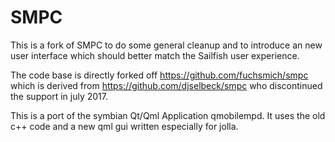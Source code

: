 # SMPC

This is a fork of SMPC to do some general cleanup and to introduce an new user interface which should better match the Sailfish user experience.

The code base is directly forked off https://github.com/fuchsmich/smpc which is derived from https://github.com/djselbeck/smpc who discontinued the support in july 2017.

This is a port of the symbian Qt/Qml Application qmobilempd. It uses the old c++ code and a new qml gui written especially for jolla.
